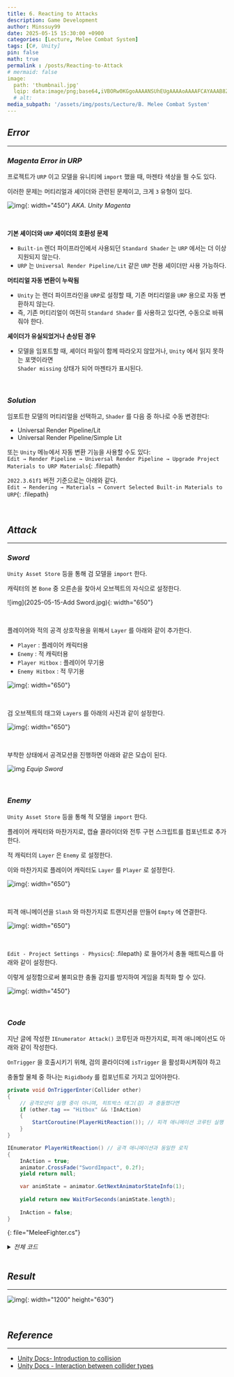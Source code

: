 ```yaml
---
title: 6. Reacting to Attacks
description: Game Development
author: Minssuy99
date: 2025-05-15 15:30:00 +0900
categories: [Lecture, Melee Combat System]
tags: [C#, Unity]
pin: false
math: true
permalink : /posts/Reacting-to-Attack
# mermaid: false
image:
  path: 'thumbnail.jpg'
  lqip: data:image/png;base64,iVBORw0KGgoAAAANSUhEUgAAAAoAAAAFCAYAAAB8ZH1oAAAAAXNSR0IArs4c6QAAAARnQU1BAACxjwv8YQUAAAAJcEhZcwAADsQAAA7EAZUrDhsAAADFSURBVBhXDcuxTsJAHIDx7393LW3vKgRjCYiDAzFOJuICg4smvohPweRbMTLBapwdkIRAoomNJEgK0rPDt/0+sc555xzdi4w4ianbkiQJ8brBfldw1UtZrTYoAY5Hz+FPY1RAURyqSkSFNJsp80XOd/6LBEHkh8MenVbK69uS0ei5Opd0zzOsjdHGICh0ZOOXE6e5vTlju91hylPGkzU188V09s78Y02nHSIPj/d+cNfGRvCz+aygZpELT/0Gl9cZIgovin+18zpj6AM9igAAAABJRU5ErkJggg==
  # alt:
media_subpath: '/assets/img/posts/Lecture/B. Melee Combat System'
---
```

<!---------------------------------------Header-------------------------------------->

## _**Error**_
---

### _**Magenta Error in URP**_

프로젝트가 `URP` 이고 모델을 유니티에 `import` 했을 때, 마젠타 색상을 띌 수도 있다.

이러한 문제는 머티리얼과 셰이더와 관련된 문제이고, 크게 `3` 유형이 있다.

![img](2025-05-15-magenta.jpg){: width="450"}
_AKA. Unity Magenta_

<br>

**기본 셰이더와 `URP` 셰이더의 호환성 문제**

* `Built-in` 렌더 파이프라인에서 사용되던 `Standard Shader` 는 `URP` 에서는 더 이상 지원되지 않는다.
* `URP` 는 `Universal Render Pipeline/Lit` 같은 `URP` 전용 셰이더만 사용 가능하다.

**머티리얼 자동 변환이 누락됨**

* `Unity` 는 렌더 파이프라인을 `URP`로 설정할 때, 기존 머티리얼을 `URP` 용으로 자동 변환하지 않는다.
* 즉, 기존 머티리얼이 여전히 `Standard Shader` 를 사용하고 있다면, 수동으로 바꿔줘야 한다.

**셰이더가 유실되었거나 손상된 경우**

* 모델을 임포트할 때, 셰이더 파일이 함께 따라오지 않았거나, `Unity` 에서 읽지 못하는 포맷이라면<br>`Shader missing` 상태가 되어 마젠타가 표시된다.

<br>

### _**Solution**_

임포트한 모델의 머티리얼을 선택하고, `Shader` 를 다음 중 하나로 수동 변경한다:

* Universal Render Pipeline/Lit
* Universal Render Pipeline/Simple Lit


또는 `Unity` 메뉴에서 자동 변환 기능을 사용할 수도 있다:<br>
`Edit → Render Pipeline → Universal Render Pipeline → Upgrade Project Materials to URP Materials`{: .filepath}

`2022.3.61f1` 버전 기준으로는 아래와 같다.<br>
`Edit → Rendering → Materials → Convert Selected Built-in Materials to URP`{: .filepath}

<br>

## _**Attack**_
---

### _**Sword**_

`Unity Asset Store` 등을 통해 검 모델을 `import` 한다.

캐릭터의 본 `Bone` 중 오른손을 찾아서 오브젝트의 자식으로 설정한다.

![img](2025-05-15-Add Sword.jpg){: width="650"}

<br>

플레이어와 적의 공격 상호작용을 위해서 `Layer` 를 아래와 같이 추가한다.

* `Player` : 플레이어 캐릭터용
* `Enemy` : 적 캐릭터용
* `Player Hitbox` : 플레이어 무기용
* `Enemy Hitbox` : 적 무기용

![img](2025-05-15-Layers.jpg){: width="650"}

<br>

검 오브젝트의 태그와 `Layers` 를 아래의 사진과 같이 설정한다.

![img](2025-05-15-Sword.jpg){: width="650"}

<br>

부착한 상태에서 공격모션을 진행하면 아래와 같은 모습이 된다.

![img](2025-05-15-Attack.gif)
_Equip Sword_

<br>

### _**Enemy**_

`Unity Asset Store` 등을 통해 적 모델을 `import` 한다.

플레이어 캐릭터와 마찬가지로, 캡슐 콜라이더와 전투 구현 스크립트를 컴포넌트로 추가한다.

적 캐릭터의 `Layer` 은 `Enemy` 로 설정한다.

이와 마찬가지로 플레이어 캐릭터도 `Layer` 를 `Player` 로 설정한다.

![img](2025-05-15-Enemy.jpg){: width="650"}

<br>

피격 애니메이션을 `Slash` 와 마찬가지로 트랜지션을 만들어 `Empty` 에 연결한다.

![img](2025-05-15-animator.jpg){: width="650"}

<br>

`Edit - Project Settings - Physics`{: .filepath} 로 들어가서 충돌 매트릭스를 아래와 같이 설정한다.

이렇게 설정함으로써 불피요한 충돌 감지를 방지하여 게임을 최적화 할 수 있다.

![img](2025-05-15-Physics.jpg){: width="450"}

<br>

### _**Code**_

지난 글에 작성한 `IEnumerator Attack()` 코루틴과 마찬가지로, 피격 애니메이션도 아래와 같이 작성한다.

`OnTrigger` 을 호출시키기 위해, 검의 콜라이더에 `isTrigger` 을 활성화시켜줘야 하고

충돌할 물체 중 하나는 `Rigidbody` 를 컴포넌트로 가지고 있어야한다.

```csharp
private void OnTriggerEnter(Collider other)
{
    // 공격모션이 실행 중이 아니며, 히트박스 태그(검) 과 충돌했다면
    if (other.tag == "Hitbox" && !InAction)
    {
        StartCoroutine(PlayerHitReaction()); // 피격 애니메이션 코루틴 실행
    }
}

IEnumerator PlayerHitReaction() // 공격 애니메이션과 동일한 로직
{
    InAction = true;
    animator.CrossFade("SwordImpact", 0.2f);
    yield return null;

    var animState = animator.GetNextAnimatorStateInfo(1);
    
    yield return new WaitForSeconds(animState.length);
    
    InAction = false;
}
```
{: file="MeleeFighter.cs"}

<details>
    <summary><i>전체 코드</i></summary>
<div markdown ="1">

```csharp
using System;
using System.Collections;
using System.Collections.Generic;
using UnityEngine;

public class MeleeFighter : MonoBehaviour
{
    private Animator animator;

    private void Awake()
    {
        animator = GetComponent<Animator>();
    }

    public bool InAction { get; private set; } = false;
    
    public void TryToAttack()
    {
        if (!InAction)
        {
            StartCoroutine(Attack());
        }
    }

    IEnumerator Attack()
    {
        InAction = true;
        animator.CrossFade("Slash", 0.2f);
        yield return null;

        var animState = animator.GetNextAnimatorStateInfo(1);
        
        yield return new WaitForSeconds(animState.length);
        
        InAction = false;
    }

    private void OnTriggerEnter(Collider other)
    {
        if (other.tag == "Hitbox" && !InAction)
        {
            StartCoroutine(PlayerHitReaction());
        }
    }
    
    IEnumerator PlayerHitReaction()
    {
        InAction = true;
        animator.CrossFade("SwordImpact", 0.2f);
        yield return null;

        var animState = animator.GetNextAnimatorStateInfo(1);
        
        yield return new WaitForSeconds(animState.length);
        
        InAction = false;
    }
}
```
{: file="MeleeFighter.cs"}

</div>
</details>

<br>

## _**Result**_
---

![img](2025-05-15-Result.gif){: width="1200" height="630"}

<br>

## _**Reference**_
---
* [Unity Docs- Introduction to collision](https://docs.unity3d.com/2023.2/Documentation/Manual/CollidersOverview.html?ref=blog.joe-brothers.com)
* [Unity Docs - Interaction between collider types](https://docs.unity3d.com/2023.2/Documentation/Manual/collider-types-interaction.html)